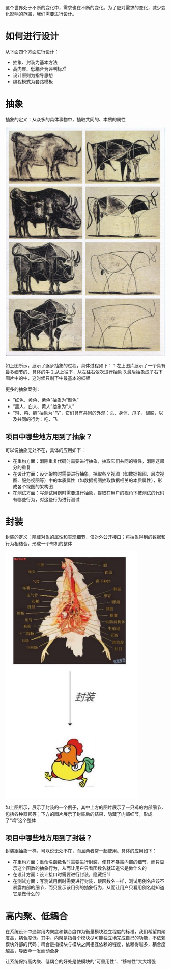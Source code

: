 <!-- # 为什么要设计 -->

这个世界处于不断的变化中，需求也在不断的变化。为了应对需求的变化，减少变化影响的范围，我们需要进行设计。

# 如何进行设计

从下面四个方面进行设计：

- 抽象、封装为基本方法
- 高内聚、低耦合为评判标准
- 设计原则为指导思想
- 编程模式为套路模板


# 抽象

抽象的定义：从众多的具体事物中，抽取共同的、本质的属性

![抽象图](./abstract.png)

如上图所示，展示了逐步抽象的过程，具体过程如下：
1.左上图片展示了一个具有最多细节的、具体的牛
2.从上往下，从左往右依次进行抽象
3.最后抽象成了右下图片中的牛，这时候只剩下牛最基本的框架


更多的抽象案例：

- “红色、黄色、紫色”抽象为“颜色”
- “黑人、白人、黄人”抽象为“人”
- “鸡、鸭、鹅”抽象为“鸟”，它们具有共同的外观：头、身体、爪子、翅膀，以及共同的行为：吃、飞
<!-- TODO tu -->



## 项目中哪些地方用到了抽象？

可以说抽象无处不在，具体的应用如下：

- 在重构方面：消除重复代码时需要进行抽象，抽取它们共同的特性，消除这部分的重复
- 在设计方面：设计架构时需要进行抽象，抽取各个视图（如数据视图、层次视图、服务视图等）中的本质属性（如数据视图抽取数据相关的本质属性），形成各个视图的架构图
- 在测试方面：写测试用例时需要进行抽象，提取在用户的视角下被测试的代码有哪些行为，对这些行为进行测试


# 封装

封装的定义：隐藏对象的属性和实现细节，仅对外公开接口；将抽象得到的数据和行为相结合，形成一个有机的整体

![封装图](./encapsulate.png)

如上图所示，展示了封装的一个例子，其中上方的图片展示了一只鸡的内部细节，包括各种器官等；下方的图片展示了封装后的结果，隐藏了内部细节，形成了“鸡”这个整体


## 项目中哪些地方用到了封装？

封装跟抽象一样，可以说无处不在，而且两者常一起使用。具体的应用如下：

- 在重构方面：重命名函数名时需要进行封装，使其不暴露内部的细节，而只显示这个函数的抽象行为，从而让用户只看函数名就知道它是做什么的
- 在设计方面：设计接口时需要进行封装，隐藏细节
- 在测试方面：写测试用例时需要进行封装，跟函数名一样，测试用例名应该不暴露内部的细节，而只显示该用例的抽象行为，从而让用户只看用例名就知道它是做什么的





# 高内聚、低耦合

在系统设计中通常用内聚度和耦合度作为衡量模块独立程度的标准，我们希望内聚度高，耦合度低。其中，内聚是指每个模块尽可能独立地完成自己的功能，不依赖模块外部的代码；耦合是指模块与模块之间相互依赖的程度，依赖得越多，耦合度越高，导致牵一发而动全身

让系统保持高内聚、低耦合的好处是使模块的“可重用性”、“移植性”大大增强

<!-- TODO tu
(TODO 需要去除水印) -->


